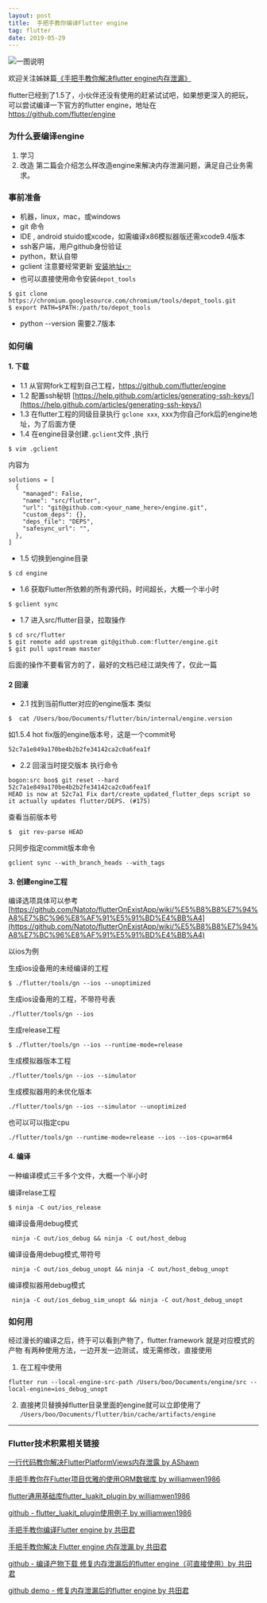 ```yaml
---
layout: post
title:  手把手教你编译Flutter engine
tag: flutter
date: 2019-05-29 
---
```




![一图说明](https://user-gold-cdn.xitu.io/2018/12/27/167ef431a0b6cfa6?w=1240&h=698&f=png&s=178451)

欢迎关注姊妹篇[《手把手教你解决flutter engine内存泄漏》](https://www.jianshu.com/p/49126e9af764)

flutter已经到了1.5了，小伙伴还没有使用的赶紧试试吧，如果想更深入的把玩，可以尝试编译一下官方的flutter engine，地址在 https://github.com/flutter/engine

### 为什么要编译engine
1. 学习
2. 改造
第二篇会介绍怎么样改造engine来解决内存泄漏问题，满足自己业务需求。

### 事前准备
* 机器，linux，mac，或windows
*  git 命令
*  IDE , android stuido或xcode，如需编译x86模拟器版还需xcode9.4版本
* ssh客户端，用户github身份验证
* python，默认自带
* gclient 注意要经常更新 [安装地址👉](http://commondatastorage.googleapis.com/chrome-infra-docs/flat/depot_tools/docs/html/depot_tools_tutorial.html#_setting_up)
*  也可以直接使用命令安装`depot_tools`
```
$ git clone https://chromium.googlesource.com/chromium/tools/depot_tools.git
$ export PATH=$PATH:/path/to/depot_tools
```
* python --version 需要2.7版本
### 如何编
#### 1. 下载
* 1.1 从官网fork工程到自己工程，https://github.com/flutter/engine
* 1.2  配置ssh秘钥  [https://help.github.com/articles/generating-ssh-keys/](https://help.github.com/articles/generating-ssh-keys/)
* 1.3 在flutter工程的同级目录执行 `gclone xxx`,  xxx为你自己fork后的engine地址，为了后面方便 
* 1.4 在engine目录创建`.gclient`文件  ,执行
```
$ vim .gclient
```
内容为
```
solutions = [
  {
    "managed": False,
    "name": "src/flutter",
    "url": "git@github.com:<your_name_here>/engine.git",
    "custom_deps": {},
    "deps_file": "DEPS",
    "safesync_url": "",
  },
]
```

* 1.5    切换到engine目录
```
$ cd engine
```

* 1.6 获取Flutter所依赖的所有源代码，时间超长，大概一个半小时

```
$ gclient sync
```

* 1.7  进入src/flutter目录，拉取操作
```
$ cd src/flutter
$ git remote add upstream git@github.com:flutter/engine.git
$ git pull upstream master
```
后面的操作不要看官方的了，最好的文档已经江湖失传了，仅此一篇

#### 2 回滚
*  2.1   找到当前flutter对应的engine版本
类似
```
$  cat /Users/boo/Documents/flutter/bin/internal/engine.version 
```
如1.5.4 hot fix版的engine版本号，这是一个commit号
```
52c7a1e849a170be4b2b2fe34142ca2c0a6fea1f
```

* 2.2 回滚当时提交版本
执行命令
``` 
bogon:src boo$ git reset --hard 52c7a1e849a170be4b2b2fe34142ca2c0a6fea1f 
HEAD is now at 52c7a1 Fix dart/create_updated_flutter_deps script so it actually updates flutter/DEPS. (#175)

```

查看当前版本号
```
$  git rev-parse HEAD
```
只同步指定commit版本命令
```
gclient sync --with_branch_heads --with_tags  
```
#### 3. 创建engine工程
编译选项具体可以参考 [https://github.com/Natoto/flutterOnExistApp/wiki/%E5%B8%B8%E7%94%A8%E7%BC%96%E8%AF%91%E5%91%BD%E4%BB%A4](https://github.com/Natoto/flutterOnExistApp/wiki/%E5%B8%B8%E7%94%A8%E7%BC%96%E8%AF%91%E5%91%BD%E4%BB%A4)

以ios为例 

生成ios设备用的未经编译的工程
```
$ ./flutter/tools/gn --ios --unoptimized
```
生成ios设备用的工程，不带符号表
```
./flutter/tools/gn --ios
```

生成release工程 
```
$ ./flutter/tools/gn --ios --runtime-mode=release
```

生成模拟器版本工程
```
./flutter/tools/gn --ios --simulator 
```

生成模拟器用的未优化版本
```
./flutter/tools/gn --ios --simulator --unoptimized  
```

也可以可以指定cpu
```
./flutter/tools/gn --runtime-mode=release --ios --ios-cpu=arm64
```

#### 4. 编译
一种编译模式三千多个文件，大概一个半小时

编译relase工程 
```
$ ninja -C out/ios_release
```

编译设备用debug模式
```
 ninja -C out/ios_debug && ninja -C out/host_debug
```

编译设备用debug模式,带符号
```
 ninja -C out/ios_debug_unopt && ninja -C out/host_debug_unopt
```
编译模拟器用debug模式

```
 ninja -C out/ios_debug_sim_unopt && ninja -C out/host_debug_unopt
```

### 如何用
经过漫长的编译之后，终于可以看到产物了，flutter.framework
就是对应模式的产物
有两种使用方法，一边开发一边测试，或无需修改，直接使用
1.  在工程中使用
```
flutter run --local-engine-src-path /Users/boo/Documents/engine/src --local-engine=ios_debug_unopt
```

2. 直接拷贝替换掉flutter目录里面的engine就可以立即使用了
`/Users/boo/Documents/flutter/bin/cache/artifacts/engine `



 ---
 
 ### Flutter技术积累相关链接

[一行代码教你解决FlutterPlatformViews内存泄露 by 
AShawn ](https://juejin.im/post/5c6e6dd5f265da2dcf62821f)

[手把手教你在Flutter项目优雅的使用ORM数据库 by 
williamwen1986](https://juejin.im/post/5c45c72d6fb9a049d81c2b4c)

 [flutter通用基础库flutter\_luakit_plugin  by 
williamwen1986](https://juejin.im/post/5c34597651882523d3200c98) 

 [github - flutter\_luakit\_plugin使用例子  by 
williamwen1986](https://github.com/williamwen1986/flutter_luakit_demo) 
 
 [手把手教你编译Flutter engine by 共田君](https://juejin.im/post/5c24acd5f265da6164141236 ) 
 
 [手把手教你解决 Flutter engine 内存泄漏 by 共田君](https://juejin.im/post/5c24ad306fb9a049d2361cff) 
  
 [github - 编译产物下载 修复内存泄漏后的flutter engine（可直接使用）by 共田君](https://github.com/Natoto/fixFlutterEngine)</font>
 
 [github demo - 修复内存泄漏后的flutter engine by 共田君](https://github.com/Natoto/flutterOnExistApp/tree/multiflutter) 
 